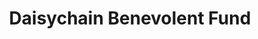 ---
title: "Daisychain Benevolent Fund"
url: /hereford/daisychain-benevolent-fund/
shop: Gebrauchtwaren
---